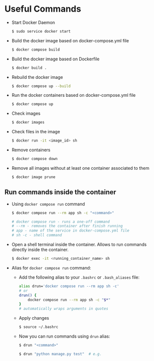 # Useful Commands
- Start Docker Daemon
    ```bash
    $ sudo service docker start
    ```
- Build the docker image based on docker-compose.yml file
    ```bash
    $ docker compose build
    ```
- Build the docker image based on Dockerfile
    ```bash
    $ docker build .
    ```
- Rebuild the docker image
    ```bash
    $ docker compose up --build
    ```
- Run the docker containers based on docker-compose.yml file
    ```bash
    $ docker compose up
    ```
- Check images
    ```bash
    $ docker images
    ```
- Check files in the image
    ```bash
    $ docker run -it <image_id> sh
    ```
- Remove containers
    ```bash
    $ docker compose down
    ```
- Remove all images without at least one container associated to them
    ```bash
    $ docker image prune
    ```

## Run commands inside the container
- Using `docker compose run` command
    ```bash
    $ docker compose run --rm app sh -c "<command>"

    # docker compose run - runs a one-off command
    # --rm - removes the container after finish running
    # app - name of the service in docker-compose.yml file
    # sh -c - shell command
    ```

- Open a shell terminal inside the container. Allows to run commands directly inside the container.
    ```bash
    $ docker exec -it <running_container_name> sh
    ```
- Alias for `docker compose run` command:
    - Add the following alias to your `.bashrc` or `.bash_aliases` file:
        ```bash
        alias drun='docker compose run --rm app sh -c'
        # or
        drun() {
            docker compose run --rm app sh -c "$*"
        }
        # automatically wraps arguments in quotes
        ```
    - Apply changes
        ```bash
        $ source ~/.bashrc
        ```
    - Now you can run commands using `drun` alias:
        ```bash
        $ drun "<command>"

        $ drun "python manage.py test"  # e.g.
        ```